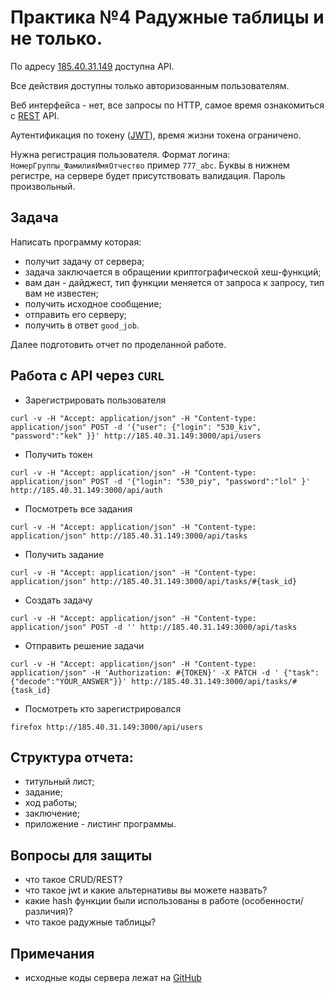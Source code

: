 # Практика №4 Радужные таблицы и не только.

По адресу [185.40.31.149](185.40.31.149) доступна API.

Все действия доступны только авторизованным пользователям.

Веб интерфейса - нет, все запросы по HTTP, самое время ознакомиться с [REST](https://ru.wikipedia.org/wiki/REST) API.

Аутентификация по токену ([JWT](https://jwt.io)), время жизни токена ограничено.

Нужна регистрация пользователя. Формат логина: `НомерГруппы_ФамилияИмяОтчество` пример `777_abc`. Буквы в нижнем регистре, на сервере будет присутствовать валидация. Пароль произвольный.

## Задача
Написать программу которая:

* получит задачу от сервера;
* задача заключается в обращении криптографической хеш-функций;
* вам дан - дайджест, тип функции меняется от запроса к запросу, тип вам не известен;
* получить исходное сообщение;
* отправить его серверу;
* получить в ответ `good_job`.

Далее подготовить отчет по проделанной работе.

## Работа с API через `CURL`

* Зарегистрировать пользователя
```
curl -v -H "Accept: application/json" -H "Content-type: application/json" POST -d '{"user": {"login": "530_kiv", "password":"kek" }}' http://185.40.31.149:3000/api/users
```

* Получить токен
```
curl -v -H "Accept: application/json" -H "Content-type: application/json" POST -d '{"login": "530_piy", "password":"lol" }' http://185.40.31.149:3000/api/auth
```

* Посмотреть все задания
```
curl -v -H "Accept: application/json" -H "Content-type: application/json" http://185.40.31.149:3000/api/tasks
```

* Получить задание
```
curl -v -H "Accept: application/json" -H "Content-type: application/json" http://185.40.31.149:3000/api/tasks/#{task_id}
```

* Создать задачу
```
curl -v -H "Accept: application/json" -H "Content-type: application/json" POST -d '' http://185.40.31.149:3000/api/tasks
```

* Отправить решение задачи
```
curl -v -H "Accept: application/json" -H "Content-type: application/json" -H 'Authorization: #{TOKEN}' -X PATCH -d ' {"task":{"decode":"YOUR_ANSWER"}}' http://185.40.31.149:3000/api/tasks/#{task_id}
```
* Посмотреть кто зарегистрировался
```
firefox http://185.40.31.149:3000/api/users
```

## Структура отчета:

* титульный лист;
* задание;
* ход работы;
* заключение;
* приложение - листинг программы.

## Вопросы для защиты

* что такое CRUD/REST?
* что такое jwt и какие альтернативы вы можете назвать?
* какие hash функции были использованы в работе (особенности/различия)?
* что такое радужные таблицы?

## Примечания

* исходные коды сервера лежат на [GitHub](https://github.com/IgorPolyakov/pk/tree/master/task_four)
